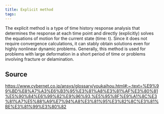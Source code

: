 ```yaml
---
title: Explicit method
tags: 
---
```


The explicit method is a type of time history response analysis that determines the response at each time point and directly (explicitly) solves the equations of motion for the current state (time: t). Since it does not require convergence calculations, it can stably obtain solutions even for highly nonlinear dynamic problems. Generally, this method is used for problems with large deformation in a short period of time or problems involving fracture or delamination.

## Source
https://www.cybernet.co.jp/ansys/glossary/youkaihou.html#:~:text=%E9%99%BD%E8%A7%A3%E6%B3%95%E3%81%A8%E3%81%AF%E3%80%81%E5%90%84%E6%99%82%E9%96%93,%E5%95%8F%E9%A1%8C%E3%81%A7%E5%88%A9%E7%94%A8%E3%81%95%E3%82%8C%E3%81%BE%E3%81%99%E3%80%82